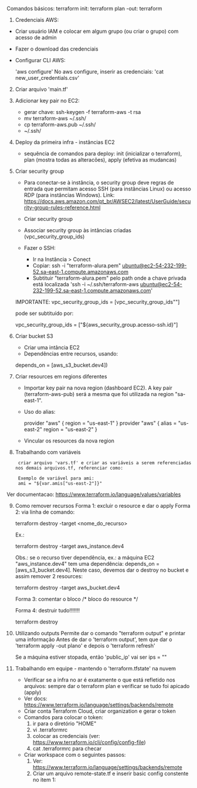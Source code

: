 Comandos básicos:
    terraform init:
    terraform plan -out:
    terraform

1) Credenciais AWS:
   
- Criar usuário IAM e colocar em algum grupo (ou criar o grupo) com acesso de admin
- Fazer o download das credenciais
- Configurar CLI AWS:
    
    'aws configure'
No aws configure, inserir as credenciais: 
    'cat new_user_credentials.csv'

2) Criar arquivo 'main.tf'

3) Adicionar key pair no EC2:
    - gerar chave: ssh-keygen -f terraform-aws -t rsa
    - mv terraform-aws ~/.ssh/
    - cp terraform-aws.pub ~/.ssh/
    -  ~/.ssh/
  
4) Deploy da primeira infra - instâncias EC2
    - sequência de comandos para deploy: init (inicializar o terraform), plan (mostra todas as alteracões), apply (efetiva as mudancas)

5) Criar security group
   - Para conectar-se à instância, o security group deve regras de entrada que permitam acesso SSH (para instâncias Linux) ou acesso RDP (para instâncias Windows). Link: https://docs.aws.amazon.com/pt_br/AWSEC2/latest/UserGuide/security-group-rules-reference.html
   - Criar security group
   - Associar security group às intâncias criadas (vpc_security_group_ids)

   - Fazer o SSH:
     - Ir na Instância > Conect
     - Copiar: ssh -i "terraform-alura.pem" ubuntu@ec2-54-232-199-52.sa-east-1.compute.amazonaws.com
     - Subtituir "terraform-alura.pem" pelo path onde a chave privada está localizada 'ssh -i ~/.ssh/terraform-aws ubuntu@ec2-54-232-199-52.sa-east-1.compute.amazonaws.com'

    IMPORTANTE: 
    vpc_security_group_ids = [vpc_security_group_ids""]
    
    pode ser subtituído por:

    vpc_security_group_ids = ["${aws_security_group.acesso-ssh.id}"]

6) Criar bucket S3
   - Criar uma intância EC2
   - Dependências entre recursos, usando:
    
    depends_on = [aws_s3_bucket.dev4])
   
7) Criar resources em regions diferentes
   - Importar key pair na nova region (dashboard EC2). A key pair (terraform-aws-pub) será a mesma que foi utilizada na region "sa-east-1".
   - Uso do alias:

        provider "aws" {
            region  = "us-east-1"
        }
        provider "aws" {
            alias = "us-east-2"
            region  = "us-east-2"
        }
    - Vincular os resources da nova region

8) Trabalhando com variáveis
   
        criar arquivo 'vars.tf' e criar as variáveis a serem referenciadas nos demais arquivos.tf, referenciar como:
        
        Exemplo de variável para ami:
        ami = "${var.amis["us-east-2"]}"

Ver documentacao: https://www.terraform.io/language/values/variables

9) Como remover recursos
    Forma 1: excluir o resource e dar o apply
    Forma 2: via linha de comando:

    terraform destroy -target <nome_do_recurso>

    Ex.: 

    terraform destroy -target aws_instance.dev4

    Obs.: se o recurso tiver dependência, ex.: a máquina EC2 "aws_instance.dev4" tem uma dependência: depends_on = [aws_s3_bucket.dev4]. Neste caso, devemos dar o destroy no bucket e assim remover 2 resources:

    terraform destroy -target aws_bucket.dev4

    Forma 3: comentar o bloco
    /*
    bloco do resource
    */

    Forma 4: destruir tudo!!!!!!!

    terraform destroy

10) Utilizando outputs
    Permite dar o comando "terraform output" e printar uma informação
    Antes de dar o 'terraform output', tem que dar o 'terraform apply -out plano' e depois o 'terraform refresh'

    Se a máquina estiver stopada, então 'public_ip' vai ser ips = ""

11) Trabalhando em equipe - mantendo o 'terraform.tfstate' na nuvem
    - Verificar se a infra no ar é exatamente o que está refletido nos arquivos: sempre dar o terraform plan e verificar se tudo foi apicado (apply)
    - Ver docs: https://www.terraform.io/language/settings/backends/remote
    - Criar conta Terraform Cloud, criar organization e gerar o token
    - Comandos para colocar o token:
        1) ir para o diretório "HOME"
        2) vi .terraformrc
        3) colocar as credenciais (ver: https://www.terraform.io/cli/config/config-file)
        4) cat .terraformrc para checar
    - Criar workspace com o seguintes passos:
        1) Ver: https://www.terraform.io/language/settings/backends/remote
        2) Criar um arquivo remote-state.tf e inserir basic config constente no item 1: